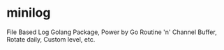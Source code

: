# minilog
File Based Log Golang Package, Power by Go Routine 'n' Channel Buffer, Rotate daily, Custom level, etc.
